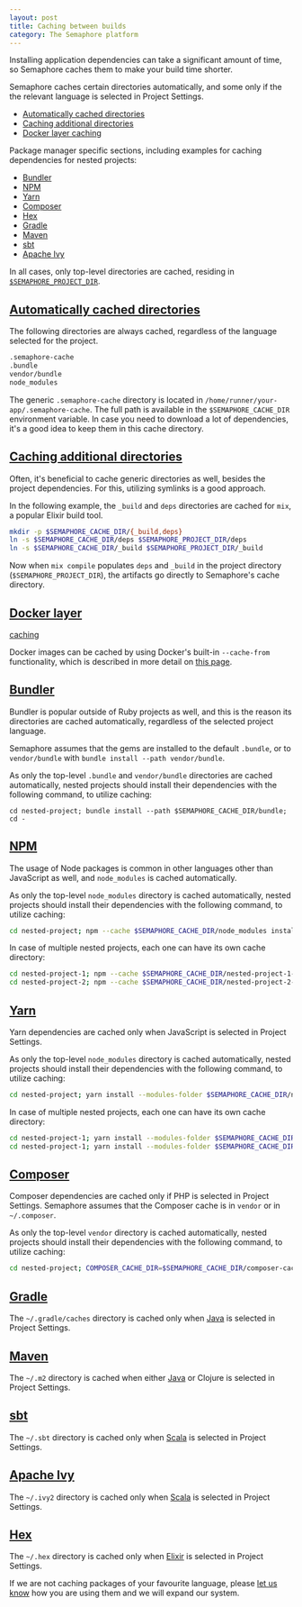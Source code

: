 ```yaml
---
layout: post
title: Caching between builds
category: The Semaphore platform
---
```


Installing application dependencies can take a significant amount of time, so
Semaphore caches them to make your build time shorter.

Semaphore caches certain directories automatically, and some only if the
the relevant language is selected in Project Settings.

- [Automatically cached directories](#automatic-caching)
- [Caching additional directories](#additional-dir-caching)
- [Docker layer caching](#docker-layer-caching)

Package manager specific sections, including examples for caching dependencies
for nested projects:

- [Bundler](#bundler)
- [NPM](#npm)
- [Yarn](#yarn)
- [Composer](#composer)
- [Hex](#hex)
- [Gradle](#gradle)
- [Maven](#maven)
- [sbt](#sbt)
- [Apache Ivy](#ivy)

In all cases, only top-level directories are cached, residing in [`$SEMAPHORE_PROJECT_DIR`](/docs/available-environment-variables.html).


## <a name="automatic-caching" href="#automatic-caching">Automatically cached directories</a>

The following directories are always cached, regardless of the language selected
for the project.

```bash
.semaphore-cache
.bundle
vendor/bundle
node_modules
```

The generic `.semaphore-cache` directory is located in `/home/runner/your-app/.semaphore-cache`.
The full path is available in the `$SEMAPHORE_CACHE_DIR` environment variable. In
case you need to download a lot of dependencies, it's a good idea to keep them
in this cache directory.


## <a name="additional-dir-caching" href="#additional-dir-caching">Caching additional directories</a>

Often, it's beneficial to cache generic directories as well, besides the
project dependencies. For this, utilizing symlinks is a good approach.

In the following example, the `_build` and `deps` directories are cached for `mix`, a
popular Elixir build tool.

```bash
mkdir -p $SEMAPHORE_CACHE_DIR/{_build,deps}
ln -s $SEMAPHORE_CACHE_DIR/deps $SEMAPHORE_PROJECT_DIR/deps
ln -s $SEMAPHORE_CACHE_DIR/_build $SEMAPHORE_PROJECT_DIR/_build
```

Now when `mix compile` populates `deps` and `_build` in the project directory
(`$SEMAPHORE_PROJECT_DIR`), the artifacts go directly to Semaphore's cache directory.


## <a name="docker-layer-caching" href="#docker-layer-caching">Docker layer
caching</a>

Docker images can be cached by using Docker's built-in `--cache-from`
functionality, which is described in more detail on [this
page](/docs/docker/docker-layer-caching.html).


## <a name="bundler" href="#bundler">Bundler</a>

Bundler is popular outside of Ruby projects as well, and this is the reason its
directories are cached automatically, regardless of the selected project
language.

Semaphore assumes that the gems are installed to the default `.bundle`, or to
`vendor/bundle` with `bundle install --path vendor/bundle`.

As only the top-level `.bundle` and `vendor/bundle` directories are cached automatically,
nested projects should install their dependencies with the following command, to utilize
caching:

```
cd nested-project; bundle install --path $SEMAPHORE_CACHE_DIR/bundle; cd -
```


## <a name="npm" href="#npm">NPM</a>

The usage of Node packages is common in other languages other than JavaScript as
well, and `node_modules` is cached automatically.

As only the top-level `node_modules` directory is cached automatically, nested
projects should install their dependencies with the following command, to utilize
caching:

```bash
cd nested-project; npm --cache $SEMAPHORE_CACHE_DIR/node_modules install; cd -
```

In case of multiple nested projects, each one can have its own cache directory:

```bash
cd nested-project-1; npm --cache $SEMAPHORE_CACHE_DIR/nested-project-1-modules install; cd -
cd nested-project-2; npm --cache $SEMAPHORE_CACHE_DIR/nested-project-2-modules install; cd -
```


## <a name="yarn" href="#yarn">Yarn</a>

Yarn dependencies are cached only when JavaScript is selected in Project Settings.

As only the top-level `node_modules` directory is cached automatically, nested
projects should install their dependencies with the following command, to utilize
caching:

```bash
cd nested-project; yarn install --modules-folder $SEMAPHORE_CACHE_DIR/nested-project-1-modules; cd -
```

In case of multiple nested projects, each one can have its own cache directory:

```bash
cd nested-project-1; yarn install --modules-folder $SEMAPHORE_CACHE_DIR/nested-project-1-modules; cd -
cd nested-project-1; yarn install --modules-folder $SEMAPHORE_CACHE_DIR/nested-project-2-modules; cd -
```

## <a name="composer" href="#composer">Composer</a>

Composer dependencies are cached only if PHP is selected in Project Settings.
Semaphore assumes that the Composer cache is in `vendor` or in `~/.composer`.


As only the top-level `vendor` directory is cached automatically, nested
projects should install their dependencies with the following command, to utilize
caching:

```bash
cd nested-project; COMPOSER_CACHE_DIR=$SEMAPHORE_CACHE_DIR/composer-cache composer install; cd -
```

## <a name="gradle" href="#gradle">Gradle</a>

The `~/.gradle/caches` directory is cached only when
[Java](/docs/java-continuous-integration.html) is selected in Project
Settings.

## <a name="maven" href="#maven">Maven</a>

The `~/.m2` directory is cached when either [Java](/docs/java-continuous-integration.html)
or Clojure is selected in Project Settings.

## <a name="sbt" href="#sbt">sbt</a>

The `~/.sbt` directory is cached only when [Scala](/docs/scala-continuous-integration.html)
is selected in Project Settings.

## <a name="ivy" href="#ivy">Apache Ivy</a>

The `~/.ivy2` directory is cached only when [Scala](/docs/scala-continuous-integration.html)
is selected in Project Settings.

## <a name="hex" href="#hex">Hex</a>

The `~/.hex` directory is cached only when [Elixir](/docs/elixir-continuous-integration.html)
is selected in Project Settings.


If we are not caching packages of your favourite language, please [let us know](mailto:semaphore+docscachepage@renderedtext.com) how you are using them and we will expand our system.
